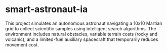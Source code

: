 # smart-astronaut-ia
This project simulates an autonomous astronaut navigating a 10x10 Martian grid to collect scientific samples using intelligent search algorithms. The environment includes natural obstacles, variable terrain costs (rocky and volcanic), and a limited-fuel auxiliary spacecraft that temporarily reduces movement cost.
